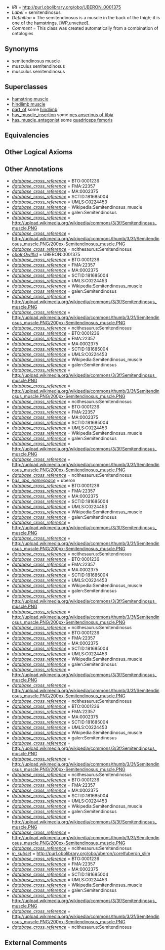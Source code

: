  * *IRI* = http://purl.obolibrary.org/obo/UBERON_0001375
 * *Label* = semitendinosus
 * *Definition* = The semitendinosus is a muscle in the back of the thigh; it is one of the hamstrings. [WP,unvetted].
 * *Comment* = This class was created automatically from a combination of ontologies

## Synonyms

 * semitendinosus muscle
 * musculus semitendinosus
 * musculus semitendinosus

## Superclasses

 * [hamstring muscle](../../UBERON/63/UBERON_0002463.md)
 * [hindlimb muscle](../../UBERON/63/UBERON_0003663.md)
 * [part_of](../../BFO/50/BFO_0000050.md) some [hindlimb](../../UBERON/03/UBERON_0002103.md)
 * [has_muscle_insertion](../../RO/73/RO_0002373.md) some [pes anserinus of tibia](../../UBERON/77/UBERON_0008977.md)
 * [has_muscle_antagonist](../../core#has/st/core#has_muscle_antagonist.md) some [quadriceps femoris](../../UBERON/77/UBERON_0001377.md)

## Equivalencies


## Other Logical Axioms


## Other Annotations

 * *[database_cross_reference](../../ef/oboInOwl#hasDbXref.md)* = BTO:0001236
 * *[database_cross_reference](../../ef/oboInOwl#hasDbXref.md)* = FMA:22357
 * *[database_cross_reference](../../ef/oboInOwl#hasDbXref.md)* = MA:0002375
 * *[database_cross_reference](../../ef/oboInOwl#hasDbXref.md)* = SCTID:181685004
 * *[database_cross_reference](../../ef/oboInOwl#hasDbXref.md)* = UMLS:C0224453
 * *[database_cross_reference](../../ef/oboInOwl#hasDbXref.md)* = Wikipedia:Semitendinosus_muscle
 * *[database_cross_reference](../../ef/oboInOwl#hasDbXref.md)* = galen:Semitendinosus
 * *[database_cross_reference](../../ef/oboInOwl#hasDbXref.md)* = http://upload.wikimedia.org/wikipedia/commons/3/3f/Semitendinosus_muscle.PNG
 * *[database_cross_reference](../../ef/oboInOwl#hasDbXref.md)* = http://upload.wikimedia.org/wikipedia/commons/thumb/3/3f/Semitendinosus_muscle.PNG/200px-Semitendinosus_muscle.PNG
 * *[database_cross_reference](../../ef/oboInOwl#hasDbXref.md)* = ncithesaurus:Semitendinosus
 * *[oboInOwl#id](../../id/oboInOwl#id.md)* = UBERON:0001375
 * *[database_cross_reference](../../ef/oboInOwl#hasDbXref.md)* = BTO:0001236
 * *[database_cross_reference](../../ef/oboInOwl#hasDbXref.md)* = FMA:22357
 * *[database_cross_reference](../../ef/oboInOwl#hasDbXref.md)* = MA:0002375
 * *[database_cross_reference](../../ef/oboInOwl#hasDbXref.md)* = SCTID:181685004
 * *[database_cross_reference](../../ef/oboInOwl#hasDbXref.md)* = UMLS:C0224453
 * *[database_cross_reference](../../ef/oboInOwl#hasDbXref.md)* = Wikipedia:Semitendinosus_muscle
 * *[database_cross_reference](../../ef/oboInOwl#hasDbXref.md)* = galen:Semitendinosus
 * *[database_cross_reference](../../ef/oboInOwl#hasDbXref.md)* = http://upload.wikimedia.org/wikipedia/commons/3/3f/Semitendinosus_muscle.PNG
 * *[database_cross_reference](../../ef/oboInOwl#hasDbXref.md)* = http://upload.wikimedia.org/wikipedia/commons/thumb/3/3f/Semitendinosus_muscle.PNG/200px-Semitendinosus_muscle.PNG
 * *[database_cross_reference](../../ef/oboInOwl#hasDbXref.md)* = ncithesaurus:Semitendinosus
 * *[database_cross_reference](../../ef/oboInOwl#hasDbXref.md)* = BTO:0001236
 * *[database_cross_reference](../../ef/oboInOwl#hasDbXref.md)* = FMA:22357
 * *[database_cross_reference](../../ef/oboInOwl#hasDbXref.md)* = MA:0002375
 * *[database_cross_reference](../../ef/oboInOwl#hasDbXref.md)* = SCTID:181685004
 * *[database_cross_reference](../../ef/oboInOwl#hasDbXref.md)* = UMLS:C0224453
 * *[database_cross_reference](../../ef/oboInOwl#hasDbXref.md)* = Wikipedia:Semitendinosus_muscle
 * *[database_cross_reference](../../ef/oboInOwl#hasDbXref.md)* = galen:Semitendinosus
 * *[database_cross_reference](../../ef/oboInOwl#hasDbXref.md)* = http://upload.wikimedia.org/wikipedia/commons/3/3f/Semitendinosus_muscle.PNG
 * *[database_cross_reference](../../ef/oboInOwl#hasDbXref.md)* = http://upload.wikimedia.org/wikipedia/commons/thumb/3/3f/Semitendinosus_muscle.PNG/200px-Semitendinosus_muscle.PNG
 * *[database_cross_reference](../../ef/oboInOwl#hasDbXref.md)* = ncithesaurus:Semitendinosus
 * *[database_cross_reference](../../ef/oboInOwl#hasDbXref.md)* = BTO:0001236
 * *[database_cross_reference](../../ef/oboInOwl#hasDbXref.md)* = FMA:22357
 * *[database_cross_reference](../../ef/oboInOwl#hasDbXref.md)* = MA:0002375
 * *[database_cross_reference](../../ef/oboInOwl#hasDbXref.md)* = SCTID:181685004
 * *[database_cross_reference](../../ef/oboInOwl#hasDbXref.md)* = UMLS:C0224453
 * *[database_cross_reference](../../ef/oboInOwl#hasDbXref.md)* = Wikipedia:Semitendinosus_muscle
 * *[database_cross_reference](../../ef/oboInOwl#hasDbXref.md)* = galen:Semitendinosus
 * *[database_cross_reference](../../ef/oboInOwl#hasDbXref.md)* = http://upload.wikimedia.org/wikipedia/commons/3/3f/Semitendinosus_muscle.PNG
 * *[database_cross_reference](../../ef/oboInOwl#hasDbXref.md)* = http://upload.wikimedia.org/wikipedia/commons/thumb/3/3f/Semitendinosus_muscle.PNG/200px-Semitendinosus_muscle.PNG
 * *[database_cross_reference](../../ef/oboInOwl#hasDbXref.md)* = ncithesaurus:Semitendinosus
 * *[has_obo_namespace](../../ce/oboInOwl#hasOBONamespace.md)* = uberon
 * *[database_cross_reference](../../ef/oboInOwl#hasDbXref.md)* = BTO:0001236
 * *[database_cross_reference](../../ef/oboInOwl#hasDbXref.md)* = FMA:22357
 * *[database_cross_reference](../../ef/oboInOwl#hasDbXref.md)* = MA:0002375
 * *[database_cross_reference](../../ef/oboInOwl#hasDbXref.md)* = SCTID:181685004
 * *[database_cross_reference](../../ef/oboInOwl#hasDbXref.md)* = UMLS:C0224453
 * *[database_cross_reference](../../ef/oboInOwl#hasDbXref.md)* = Wikipedia:Semitendinosus_muscle
 * *[database_cross_reference](../../ef/oboInOwl#hasDbXref.md)* = galen:Semitendinosus
 * *[database_cross_reference](../../ef/oboInOwl#hasDbXref.md)* = http://upload.wikimedia.org/wikipedia/commons/3/3f/Semitendinosus_muscle.PNG
 * *[database_cross_reference](../../ef/oboInOwl#hasDbXref.md)* = http://upload.wikimedia.org/wikipedia/commons/thumb/3/3f/Semitendinosus_muscle.PNG/200px-Semitendinosus_muscle.PNG
 * *[database_cross_reference](../../ef/oboInOwl#hasDbXref.md)* = ncithesaurus:Semitendinosus
 * *[database_cross_reference](../../ef/oboInOwl#hasDbXref.md)* = BTO:0001236
 * *[database_cross_reference](../../ef/oboInOwl#hasDbXref.md)* = FMA:22357
 * *[database_cross_reference](../../ef/oboInOwl#hasDbXref.md)* = MA:0002375
 * *[database_cross_reference](../../ef/oboInOwl#hasDbXref.md)* = SCTID:181685004
 * *[database_cross_reference](../../ef/oboInOwl#hasDbXref.md)* = UMLS:C0224453
 * *[database_cross_reference](../../ef/oboInOwl#hasDbXref.md)* = Wikipedia:Semitendinosus_muscle
 * *[database_cross_reference](../../ef/oboInOwl#hasDbXref.md)* = galen:Semitendinosus
 * *[database_cross_reference](../../ef/oboInOwl#hasDbXref.md)* = http://upload.wikimedia.org/wikipedia/commons/3/3f/Semitendinosus_muscle.PNG
 * *[database_cross_reference](../../ef/oboInOwl#hasDbXref.md)* = http://upload.wikimedia.org/wikipedia/commons/thumb/3/3f/Semitendinosus_muscle.PNG/200px-Semitendinosus_muscle.PNG
 * *[database_cross_reference](../../ef/oboInOwl#hasDbXref.md)* = ncithesaurus:Semitendinosus
 * *[database_cross_reference](../../ef/oboInOwl#hasDbXref.md)* = BTO:0001236
 * *[database_cross_reference](../../ef/oboInOwl#hasDbXref.md)* = FMA:22357
 * *[database_cross_reference](../../ef/oboInOwl#hasDbXref.md)* = MA:0002375
 * *[database_cross_reference](../../ef/oboInOwl#hasDbXref.md)* = SCTID:181685004
 * *[database_cross_reference](../../ef/oboInOwl#hasDbXref.md)* = UMLS:C0224453
 * *[database_cross_reference](../../ef/oboInOwl#hasDbXref.md)* = Wikipedia:Semitendinosus_muscle
 * *[database_cross_reference](../../ef/oboInOwl#hasDbXref.md)* = galen:Semitendinosus
 * *[database_cross_reference](../../ef/oboInOwl#hasDbXref.md)* = http://upload.wikimedia.org/wikipedia/commons/3/3f/Semitendinosus_muscle.PNG
 * *[database_cross_reference](../../ef/oboInOwl#hasDbXref.md)* = http://upload.wikimedia.org/wikipedia/commons/thumb/3/3f/Semitendinosus_muscle.PNG/200px-Semitendinosus_muscle.PNG
 * *[database_cross_reference](../../ef/oboInOwl#hasDbXref.md)* = ncithesaurus:Semitendinosus
 * *[database_cross_reference](../../ef/oboInOwl#hasDbXref.md)* = BTO:0001236
 * *[database_cross_reference](../../ef/oboInOwl#hasDbXref.md)* = FMA:22357
 * *[database_cross_reference](../../ef/oboInOwl#hasDbXref.md)* = MA:0002375
 * *[database_cross_reference](../../ef/oboInOwl#hasDbXref.md)* = SCTID:181685004
 * *[database_cross_reference](../../ef/oboInOwl#hasDbXref.md)* = UMLS:C0224453
 * *[database_cross_reference](../../ef/oboInOwl#hasDbXref.md)* = Wikipedia:Semitendinosus_muscle
 * *[database_cross_reference](../../ef/oboInOwl#hasDbXref.md)* = galen:Semitendinosus
 * *[database_cross_reference](../../ef/oboInOwl#hasDbXref.md)* = http://upload.wikimedia.org/wikipedia/commons/3/3f/Semitendinosus_muscle.PNG
 * *[database_cross_reference](../../ef/oboInOwl#hasDbXref.md)* = http://upload.wikimedia.org/wikipedia/commons/thumb/3/3f/Semitendinosus_muscle.PNG/200px-Semitendinosus_muscle.PNG
 * *[database_cross_reference](../../ef/oboInOwl#hasDbXref.md)* = ncithesaurus:Semitendinosus
 * *[database_cross_reference](../../ef/oboInOwl#hasDbXref.md)* = BTO:0001236
 * *[database_cross_reference](../../ef/oboInOwl#hasDbXref.md)* = FMA:22357
 * *[database_cross_reference](../../ef/oboInOwl#hasDbXref.md)* = MA:0002375
 * *[database_cross_reference](../../ef/oboInOwl#hasDbXref.md)* = SCTID:181685004
 * *[database_cross_reference](../../ef/oboInOwl#hasDbXref.md)* = UMLS:C0224453
 * *[database_cross_reference](../../ef/oboInOwl#hasDbXref.md)* = Wikipedia:Semitendinosus_muscle
 * *[database_cross_reference](../../ef/oboInOwl#hasDbXref.md)* = galen:Semitendinosus
 * *[database_cross_reference](../../ef/oboInOwl#hasDbXref.md)* = http://upload.wikimedia.org/wikipedia/commons/3/3f/Semitendinosus_muscle.PNG
 * *[database_cross_reference](../../ef/oboInOwl#hasDbXref.md)* = http://upload.wikimedia.org/wikipedia/commons/thumb/3/3f/Semitendinosus_muscle.PNG/200px-Semitendinosus_muscle.PNG
 * *[database_cross_reference](../../ef/oboInOwl#hasDbXref.md)* = ncithesaurus:Semitendinosus
 * *[in_subset](../../et/oboInOwl#inSubset.md)* = http://purl.obolibrary.org/obo/uberon/core#uberon_slim
 * *[database_cross_reference](../../ef/oboInOwl#hasDbXref.md)* = BTO:0001236
 * *[database_cross_reference](../../ef/oboInOwl#hasDbXref.md)* = FMA:22357
 * *[database_cross_reference](../../ef/oboInOwl#hasDbXref.md)* = MA:0002375
 * *[database_cross_reference](../../ef/oboInOwl#hasDbXref.md)* = SCTID:181685004
 * *[database_cross_reference](../../ef/oboInOwl#hasDbXref.md)* = UMLS:C0224453
 * *[database_cross_reference](../../ef/oboInOwl#hasDbXref.md)* = Wikipedia:Semitendinosus_muscle
 * *[database_cross_reference](../../ef/oboInOwl#hasDbXref.md)* = galen:Semitendinosus
 * *[database_cross_reference](../../ef/oboInOwl#hasDbXref.md)* = http://upload.wikimedia.org/wikipedia/commons/3/3f/Semitendinosus_muscle.PNG
 * *[database_cross_reference](../../ef/oboInOwl#hasDbXref.md)* = http://upload.wikimedia.org/wikipedia/commons/thumb/3/3f/Semitendinosus_muscle.PNG/200px-Semitendinosus_muscle.PNG
 * *[database_cross_reference](../../ef/oboInOwl#hasDbXref.md)* = ncithesaurus:Semitendinosus

## External Comments

